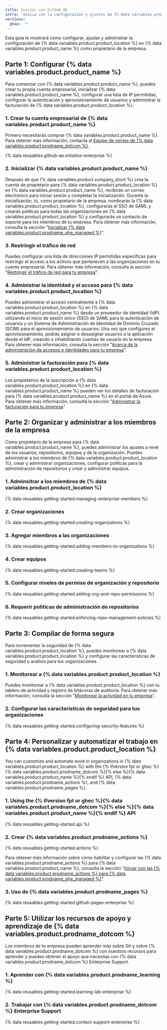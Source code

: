 ```yaml
---
title: Iniciar con GitHub AE
intro: 'Inicia con la configuración y ajustes de {% data variables.product.product_name %} para {% data variables.product.product_location %}.'
versions:
  ghae: '*'
---
```


Esta guía te mostrará cómo configurar, ajustar y administrar la configuración de {% data variables.product.product_location %} en {% data variables.product.product_name %} como propietario de la empresa.

## Parte 1: Configurar {% data variables.product.product_name %}
Para comenzar con {% data variables.product.product_name %}, puedes crear tu propia cuenta empresarial, inicializar {% data variables.product.product_name %}, configurar una lista de IP permitidas, configurar la autenticación y aprovisionamiento de usuarios y administrar la facturación de {% data variables.product.product_location %}.

### 1. Crear tu cuenta empresarial de {% data variables.product.product_name %}
Primero necesitarás comprar {% data variables.product.product_name %}. Para obtener más información, contacta al [Equipo de ventas de {% data variables.product.prodname_dotcom %}](https://enterprise.github.com/contact).

{% data reusables.github-ae.initialize-enterprise %}

### 2. Inicializar {% data variables.product.product_name %}
Después de que {% data variables.product.company_short %} crea la cuenta de propietario para {% data variables.product.product_location %} en {% data variables.product.product_name %}, recibirás un correo electrónico para iniciar sesión y completar la inicialización. Durante la inicialización, tú, como propietario de la empresa, nombrarás la {% data variables.product.product_location %}, configurarás el SSO de SAML y crearás políticas para todas las organizaciones en {% data variables.product.product_location %} y configurarás un contacto de soporte para los miembros de tu empresa. Para obtener más información, consulta la sección "[Inicializar {% data variables.product.prodname_ghe_managed %}](/admin/configuration/configuring-your-enterprise/initializing-github-ae)".

### 3. Restringir el tráfico de red
Puedes configurar una lista de direcciones IP permitidas específicas para restringir el acceso a los activos que pertenecen a las organizaciones en tu cuenta empresarial. Para obtener más información, consulta la sección "[Restringir el tráfico de red para tu empresa](/admin/configuration/configuring-your-enterprise/restricting-network-traffic-to-your-enterprise)".

### 4. Administrar la identidad y el acceso para {% data variables.product.product_location %}
Puedes administrar el acceso centralmente a {% data variables.product.product_location %} en {% data variables.product.product_name %} desde un proveedor de identidad (IdP) utilizando el inicio de sesión único (SSO) de SAML para la autenticación de usuarios y un Sistema de Administración de Identidad de Dominio Cruzado (SCIM) para el aprovisionamiento de usuarios. Una vez que configures el aprovisionamiento, podrás asignar o desasignar usuarios a la aplicación desde el IdP, creando o inhabilitando cuentas de usuario en la empresa. Para obtener más información, consulta la sección "[Acerca de la administración de accesos e identidades para tu empresa](/admin/authentication/managing-identity-and-access-for-your-enterprise/about-identity-and-access-management-for-your-enterprise)".

### 5. Administrar la facturación para {% data variables.product.product_location %}
Los propietarios de la suscripción a {% data variables.product.product_location %} en {% data variables.product.product_name %} pueden ver los detalles de facturación para {% data variables.product.product_name %} en el portal de Azure. Para obtener más información, consulta la sección "[Administrar la facturación para tu empresa](/admin/overview/managing-billing-for-your-enterprise)".

## Parte 2: Organizar y administrar a los miembros de la empresa
Como propietario de la empresa para {% data variables.product.product_name %}, puedes administrar los ajustes a nivel de los usuarios, repositorios, equipos y de la organización. Puedes administrar a los miembros de {% data variables.product.product_location %}, crear y administrar organizaciones, configurar políticas para la administración de repositorios y crear y administrar equipos.

### 1. Adminsitrar a los miembros de {% data variables.product.product_location %}
{% data reusables.getting-started.managing-enterprise-members %}

### 2. Crear organizaciones
{% data reusables.getting-started.creating-organizations %}

### 3. Agregar miembros a las organizaciones
{% data reusables.getting-started.adding-members-to-organizations %}

### 4. Crear equipos
{% data reusables.getting-started.creating-teams %}

### 5. Configurar niveles de permiso de organización y repositorio
{% data reusables.getting-started.setting-org-and-repo-permissions %}

### 6. Requerir políticas de administración de repositorios
{% data reusables.getting-started.enforcing-repo-management-policies %}

## Parte 3: Compilar de forma segura
Para incrementar la seguridad de {% data variables.product.product_location %}, puedes monitorear a {% data variables.product.product_location %} y configurar las características de seguridad y análisis para tus organizaciones.

### 1. Monitorear a {% data variables.product.product_location %}
Puedes monitorear a {% data variables.product.product_location %} con tu tablero de actividad y registro de bitácoras de auditoría. Para obtener más información, consulta la sección "[Monitorear la actividad en tu empresa](/admin/user-management/monitoring-activity-in-your-enterprise)".

### 2. Configurar las características de seguridad para tus organizaciones
{% data reusables.getting-started.configuring-security-features %}

## Parte 4: Personalizar y automatizar el trabajo en {% data variables.product.product_location %}
You can customize and automate work in organizations in {% data variables.product.product_location %} with the {% ifversion fpt or ghec %}{% data variables.product.prodname_dotcom %}{% else %}{% data variables.product.product_name %}{% endif %} API, {% data variables.product.prodname_actions %}, and {% data variables.product.prodname_pages %}.

### 1. Using the {% ifversion fpt or ghec %}{% data variables.product.prodname_dotcom %}{% else %}{% data variables.product.product_name %}{% endif %} API
{% data reusables.getting-started.api %}

### 2. Crear {% data variables.product.prodname_actions %}
{% data reusables.getting-started.actions %}

Para obtener más información sobre cómo habilitar y configurar las {% data variables.product.prodname_actions %} para {% data variables.product.product_name %}, consulta la sección "[Iniciar con las {% data variables.product.prodname_actions %} para {% data variables.product.prodname_ghe_managed %}](/admin/github-actions/using-github-actions-in-github-ae/getting-started-with-github-actions-for-github-ae)".

### 3. Uso de {% data variables.product.prodname_pages %}
{% data reusables.getting-started.github-pages-enterprise %}
## Parte 5: Utilizar los recursos de apoyo y aprendizaje de {% data variables.product.prodname_dotcom %}
Los miembros de tu empresa pueden aprender más sobre Git y sobre {% data variables.product.prodname_dotcom %} con nuestros recursos para aprender y puedes obtener el apoyo que necesitas con {% data variables.product.prodname_dotcom %} Enterprise Support.

### 1. Aprender con {% data variables.product.prodname_learning %}
{% data reusables.getting-started.learning-lab-enterprise %}

### 2. Trabajar con {% data variables.product.prodname_dotcom %} Enterprise Support
{% data reusables.getting-started.contact-support-enterprise %}
